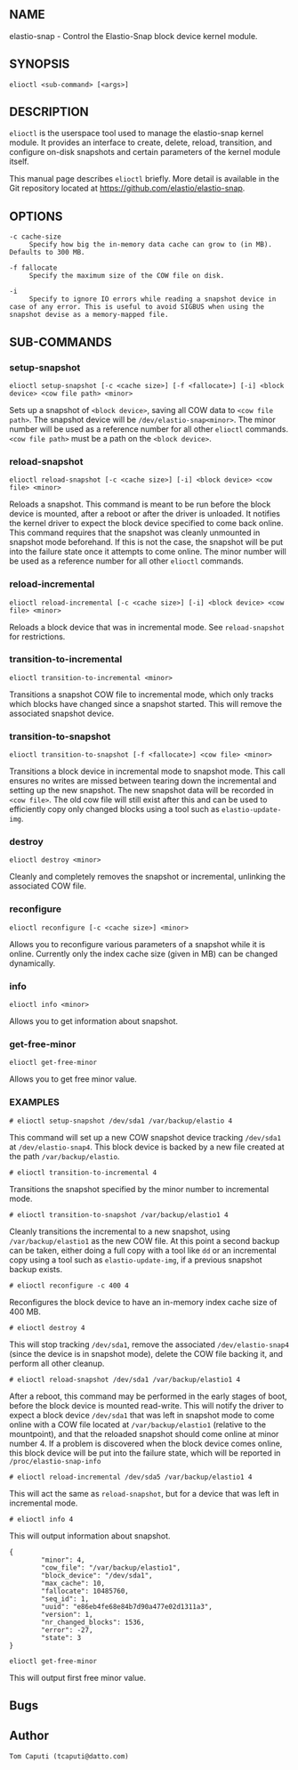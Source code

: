 ## NAME

elastio-snap - Control the Elastio-Snap block device kernel module.

## SYNOPSIS

`elioctl <sub-command> [<args>]`

## DESCRIPTION

`elioctl` is the userspace tool used to manage the elastio-snap kernel module. It provides an interface to create, delete, reload, transition, and configure on-disk snapshots and certain parameters of the kernel module itself.

This manual page describes `elioctl` briefly. More detail is available in the Git repository located at https://github.com/elastio/elastio-snap. 

## OPTIONS
    -c cache-size
         Specify how big the in-memory data cache can grow to (in MB). Defaults to 300 MB.

    -f fallocate
         Specify the maximum size of the COW file on disk.

    -i
         Specify to ignore IO errors while reading a snapshot device in case of any error. This is useful to avoid SIGBUS when using the snapshot devise as a memory-mapped file.

## SUB-COMMANDS

### setup-snapshot

`elioctl setup-snapshot [-c <cache size>] [-f <fallocate>] [-i] <block device> <cow file path> <minor>`

Sets up a snapshot of `<block device>`, saving all COW data to `<cow file path>`. The snapshot device will be `/dev/elastio-snap<minor>`. The minor number will be used as a reference number for all other `elioctl` commands. `<cow file path>` must be a path on the `<block device>`.

### reload-snapshot

`elioctl reload-snapshot [-c <cache size>] [-i] <block device> <cow file> <minor>`

Reloads a snapshot. This command is meant to be run before the block device is mounted, after a reboot or after the driver is unloaded. It notifies the kernel driver to expect the block device specified to come back online. This command requires that the snapshot was cleanly unmounted in snapshot mode beforehand. If this is not the case, the snapshot will be put into the failure state once it attempts to come online. The minor number will be used as a reference number for all other `elioctl` commands.

### reload-incremental

`elioctl reload-incremental [-c <cache size>] [-i] <block device> <cow file> <minor>`

Reloads a block device that was in incremental mode. See `reload-snapshot` for restrictions.

### transition-to-incremental

`elioctl transition-to-incremental <minor>`

Transitions a snapshot COW file to incremental mode, which only tracks which blocks have changed since a snapshot started. This will remove the associated snapshot device.

### transition-to-snapshot

`elioctl transition-to-snapshot [-f <fallocate>] <cow file> <minor>`

Transitions a block device in incremental mode to snapshot mode. This call ensures no writes are missed between tearing down the incremental and setting up the new snapshot. The new snapshot data will be recorded in `<cow file>`. The old cow file will still exist after this and can be used to efficiently copy only changed blocks using a tool such as `elastio-update-img`.

### destroy

`elioctl destroy <minor>`

Cleanly and completely removes the snapshot or incremental, unlinking the associated COW file.

### reconfigure

`elioctl reconfigure [-c <cache size>] <minor>`

Allows you to reconfigure various parameters of a snapshot while it is online. Currently only the index cache size (given in MB) can be changed dynamically.

### info

`elioctl info <minor>`

Allows you to get information about snapshot.

### get-free-minor

`elioctl get-free-minor`

Allows you to get free minor value.

### EXAMPLES

`# elioctl setup-snapshot /dev/sda1 /var/backup/elastio 4`

This command will set up a new COW snapshot device tracking `/dev/sda1` at `/dev/elastio-snap4`. This block device is backed by a new file created at the path `/var/backup/elastio`.

`# elioctl transition-to-incremental 4`

Transitions the snapshot specified by the minor number to incremental mode.

`# elioctl transition-to-snapshot /var/backup/elastio1 4`

Cleanly transitions the incremental to a new snapshot, using `/var/backup/elastio1` as the new COW file. At this point a second backup can be taken, either doing a full copy with a tool like `dd` or an incremental copy using a tool such as `elastio-update-img`, if a previous snapshot backup exists.

`# elioctl reconfigure -c 400 4`

Reconfigures the block device to have an in-memory index cache size of 400 MB.

`# elioctl destroy 4`

This will stop tracking `/dev/sda1`, remove the associated `/dev/elastio-snap4` (since the device is in snapshot mode), delete the COW file backing it, and perform all other cleanup.

`# elioctl reload-snapshot /dev/sda1 /var/backup/elastio1 4`

After a reboot, this command may be performed in the early stages of boot, before the block device is mounted read-write. This will notify the driver to expect a block device `/dev/sda1` that was left in snapshot mode to come online with a COW file located at `/var/backup/elastio1` (relative to the mountpoint), and that the reloaded snapshot should come online at minor number 4. If a problem is discovered when the block device comes online, this block device will be put into the failure state, which will be reported in `/proc/elastio-snap-info`

`# elioctl reload-incremental /dev/sda5 /var/backup/elastio1 4`

This will act the same as `reload-snapshot`, but for a device that was left in incremental mode.

`# elioctl info 4`

This will output information about snapshot.
```
{
        "minor": 4,
        "cow_file": "/var/backup/elastio1",
        "block_device": "/dev/sda1",
        "max_cache": 10,
        "fallocate": 10485760,
        "seq_id": 1,
        "uuid": "e86eb4fe68e84b7d90a477e02d1311a3",
        "version": 1,
        "nr_changed_blocks": 1536,
        "error": -27,
        "state": 3
}
```

`elioctl get-free-minor`

This will output first free minor value.

## Bugs

## Author

    Tom Caputi (tcaputi@datto.com)
